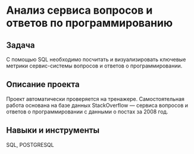 # Анализ сервиса вопросов и ответов по программированию

## Задача 
С помощью SQL необходимо посчитать  и визуализировать ключевые метрики сервис-системы вопросов и ответов о программировании. 

## Описание проекта 
  Проект автоматически проверяется на тренажере. Самостоятельная работа основана на базе данных StackOverflow — сервиса вопросов и ответов о программировании с данными о постах за 2008 год.  

## Навыки и инструменты 
SQL, POSTGRESQL 

